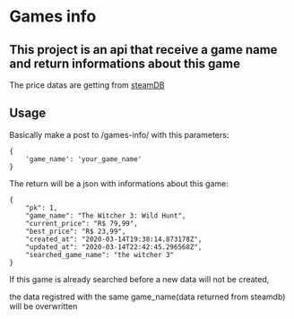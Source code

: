# Games info
## This project is an api that receive a game name and return informations about this game 

The price datas are getting from [steamDB](https://steamdb.info/)

## Usage

Basically make a post to /games-info/ with this parameters:

```
{
    'game_name': 'your_game_name'
}
```

The return will be a json with informations about this game:
```
{
    "pk": 1,
    "game_name": "The Witcher 3: Wild Hunt",
    "current_price": "R$ 79,99",
    "best_price": "R$ 23,99",
    "created_at": "2020-03-14T19:38:14.873178Z",
    "updated_at": "2020-03-14T22:42:45.296568Z",
    "searched_game_name": "the witcher 3"
}
```

If this game is already searched before a new data will not be created,

the data registred with the same game_name(data returned from steamdb) will be overwritten
